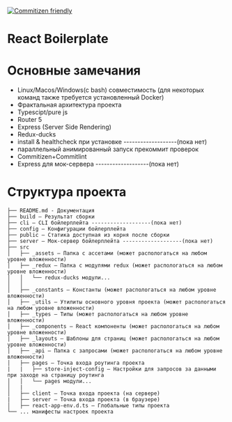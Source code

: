 [![Commitizen friendly](https://img.shields.io/badge/commitizen-friendly-brightgreen.svg)](http://commitizen.github.io/cz-cli/)

# React Boilerplate

# Основные замечания
 - Linux/Macos/Windows(с bash) совместимость (для некоторых команд также требуется установленный Docker)
 - Фрактальная архитектура проекта
 - Typescipt/pure js
 - Router 5
 - Express (Server Side Rendering)
 - Redux-ducks
 - install & healthcheck при установке -------------------(пока нет)
 - параллельный анимированный запуск прекоммит проверок
 - Commitizen+Commitlint
 - Express для мок-сервера -------------------(пока нет)
# Структура проекта
```
├── README.md - Документация
├── build – Результат сборки
├── cli – CLI бойлерплейта -------------------(пока нет)
├── config – Конфигурации бойлерплейта
├── public – Статика доступная из корня после сборки
├── server – Мок-сервер бойлерплейта -------------------(пока нет)
├── src
│   ├── _assets – Папка с ассетами (может распологаться на любом уровне вложенности)
│   ├── _redux – Папка с модулями redux (может распологаться на любом уровне вложенности)
│   │   └── redux-ducks модули...
│   │
│   ├── _constants – Константы (может распологаться на любом уровне вложенности)
│   ├── _utils – Утилиты основного уровня проекта (может распологаться на любом уровне вложенности)
│   ├── _types – Типы (может распологаться на любом уровне вложенности)
│   ├── _components – React компоненты (может распологаться на любом уровне вложенности)
│   ├── _layouts – Шаблоны для страниц (может распологаться на любом уровне вложенности)
│   ├── _api – Папка с запросами (может распологаться на любом уровне вложенности)
│   ├── pages – Точка входа роутинга проекта
|   |   ├── store-inject-config – Настройки для запросов за данными при заходе на страницу роутинга
│   │   └── pages модули...
│   |
│   ├── client – Точка входа проекта (на сервере)
|   ├── server – Точка входа проекта (в браузере)
│   ├── react-app-env.d.ts – Глобальные типы проекта
└── ... манифесты настроек проекта
```